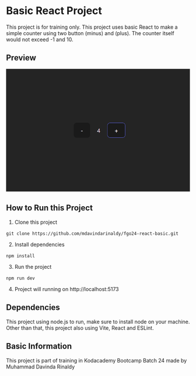 # Basic React Project

This project is for training only. This project uses basic React to make a simple counter using two button (minus) and (plus). The counter itself would not exceed -1 and 10.

## Preview

![Preview](./preview.png)

## How to Run this Project

1. Clone this project
```
git clone https://github.com/mdavindarinaldy/fgo24-react-basic.git
```
2. Install dependencies
```
npm install
``` 
3. Run the project
```
npm run dev
```
4. Project will running on http://localhost:5173

## Dependencies
This project using node.js to run, make sure to install node on your machine. Other than that, this project also using Vite, React and ESLint.

## Basic Information
This project is part of training in Kodacademy Bootcamp Batch 24 made by Muhammad Davinda Rinaldy
